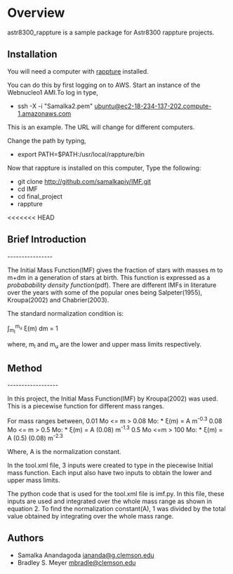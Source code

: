 Overview
========

astr8300_rappture is a sample package for Astr8300 rappture projects.

Installation
------------

You will need a computer with [rappture](https://nanohub.org/infrastructure/rappture/) installed.

You can do this by first logging on to AWS. Start an instance of the Webnucleo1 AMI.To log in type,
* ssh -X -i "Samalka2.pem" ubuntu@ec2-18-234-137-202.compute-1.amazonaws.com

This is an example. The URL will change for different computers. 

Change the path by typing, 
* export PATH=$PATH:/usr/local/rappture/bin

Now that rappture is installed on this computer, 
 Type the following:

* git clone http://github.com/samalkapiy/IMF.git
* cd IMF
* cd final_project
* rappture

<<<<<<< HEAD
<h2> Brief Introduction </h2>
----------------

The Initial Mass Function(IMF) gives the fraction of stars with masses m to m+dm in a generation of stars at birth. This function is expressed as a <i> probabability density function</i>(pdf). There are different IMFs in literature over the years with some of the popular ones being Salpeter(1955), Kroupa(2002) and Chabrier(2003). 

The standard normalization condition is:

&int;<sub>m<sub>l</sub></sub><sup>m<sub>u</sub></sup> &xi;(m) dm = 1

where, m<sub>l</sub> and m<sub>u</sub> are the lower and upper mass limits respectively.  

<h2> Method </h2>
------------------

In this project, the Initial Mass Function(IMF) by Kroupa(2002) was used. This is a piecewise function for different mass ranges. 

For mass ranges between,
0.01 Mo <= m > 0.08 Mo:
      * &xi;(m) = A m<sup>-0.3</sup> 
0.08 Mo <= m > 0.5 Mo:
      * &xi;(m) = A (0.08) m<sup>-1.3</sup>
0.5 Mo <=m > 100 Mo:
      * &xi;(m) = A (0.5) (0.08) m<sup>-2.3</sup>

Where, A is the normalization constant. 

In the tool.xml file, 3 inputs were created to type in the piecewise Initial mass function. Each input also have two inputs to obtain the lower and upper mass limits.

The python code that is used for the tool.xml file is imf.py. In this file, these inputs are used and integrated over the whole mass range as shown in equation 2. To find the normalization constant(A), 1 was divided by the total value obtained by integrating over the whole mass range. 

Authors
-------

- Samalka Anandagoda <iananda@g.clemson.edu>
- Bradley S. Meyer <mbradle@clemson.edu>
